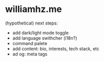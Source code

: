 # williamhz.me

(hypothetical) next steps:

- add dark/light mode toggle
- add language swithcher (i18n?)
- command palete
- add content: bio, interests, tech stack, etc
- ad og: meta tags

